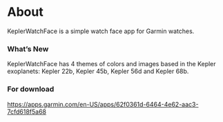 # About

KeplerWatchFace is a simple watch face app for Garmin watches.

### What’s New

KeplerWatchFace has 4 themes of colors and images based in the Kepler exoplanets: Kepler 22b, Kepler 45b, Kepler 56d and Kepler 68b.

### For download

https://apps.garmin.com/en-US/apps/62f0361d-6464-4e62-aac3-7cfd618f5a68